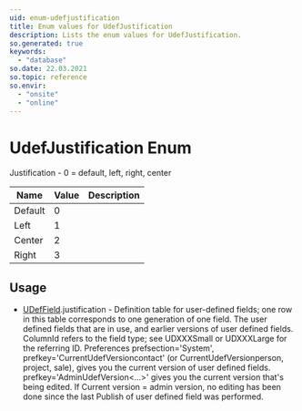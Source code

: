 ```yaml
---
uid: enum-udefjustification
title: Enum values for UdefJustification
description: Lists the enum values for UdefJustification.
so.generated: true
keywords:
  - "database"
so.date: 22.03.2021
so.topic: reference
so.envir:
  - "onsite"
  - "online"
---
```


# UdefJustification Enum

Justification - 0 = default, left, right, center

| Name | Value | Description |
|------|-------|-------------|
|Default|0||
|Left|1||
|Center|2||
|Right|3||

## Usage

* [UDefField](../udeffield.md).justification - Definition table for user-defined fields; one row in this table corresponds to one generation of one field. The user defined fields that are in use, and earlier versions of user defined fields. ColumnId refers to the field type; see UDXXXSmall or UDXXXLarge for the referring ID.  Preferences prefsection=&apos;System&apos;, prefkey=&apos;CurrentUdefVersioncontact&apos;  (or CurrentUdefVersionperson, project, sale), gives you the current version of user defined fields.  prefkey=&apos;AdminUdefVersion&lt;...&gt;&apos; gives you the current version that&apos;s being edited. If Current version = admin version, no editing has been done since the last Publish of user defined field was performed.
